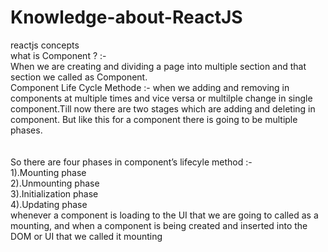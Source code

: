 # Knowledge-about-ReactJS
reactjs concepts <br>
what is Component ? :- <br>
When we are creating and dividing a page  into multiple section and that section we called as Component. <br>
Component Life Cycle Methode :- 
when we adding and removing in components at multiple times and vice versa or multilple change in single component.Till now there are two stages which are adding and deleting in component. But like this for a component there is going to be multiple phases. <br>
<br><br>
So there are four phases in component’s lifecyle method :-  
                                        1).Mounting phase <br>
                                        2).Unmounting phase <br>
                                        3).Initialization phase <br>
                                        4).Updating phase <br>
whenever a component is loading to the UI that we are going to called as a mounting, and when a component is being created and inserted into the DOM or UI that we called it mounting 
